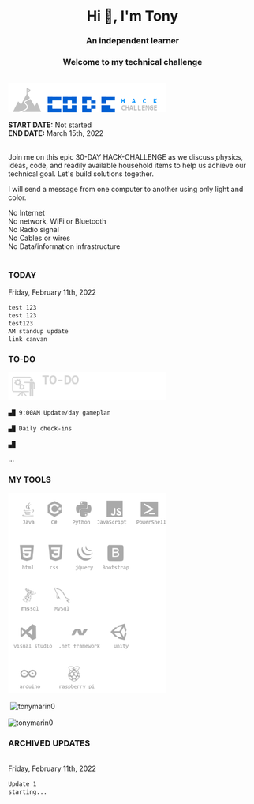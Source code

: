     
<h1 align="center">Hi 👋, I'm Tony</h1>
<h3 align="center">An independent learner</h3> 

<h3 align="center">Welcome to my technical challenge</h3><br>
<img src="https://github.com/tonymarin0/tonymarin0/blob/master/challenge_img.png" alt="challenge_img">
<p>
<strong>START DATE:</strong> Not started<br>
<strong>END DATE:</strong> March 15th, 2022<br><br>

<p>Join me on this epic 30-DAY HACK-CHALLENGE as we discuss physics, ideas, code, and readily available household items to help us achieve our technical goal.
Let's build solutions together.    

</p>

I will send a message from one computer to another using only light and color.

No Internet<br>
No network, WiFi or Bluetooth<br>
No Radio signal<br>
No Cables or wires<br>
No Data/information infrastructure<br>
</p>
<h1 align="center"></h1>
    
<h3>TODAY</h3>

Friday, February 11th, 2022
    
    test 123
    test 123
    test123
    AM standup update
    link canvan
    
</p>
    


<h3 align="left">TO-DO</h3>
<img src="https://github.com/tonymarin0/tonymarin0/blob/master/to-do.png" alt="stand-up">
    
    ▄█ 9:00AM Update/day gameplan

    ▄█ Daily check-ins
    
    ▄█ 
<p>

<p align="left">...
</p>
<h3 align="left">MY TOOLS</h3>
<img src="https://github.com/tonymarin0/tonymarin0/blob/master/new_logos28.png" alt="ok">
<p>
    
<p>&nbsp;<img align="center" src="https://github-readme-stats.vercel.app/api?username=tonymarin0&show_icons=true&locale=en" alt="tonymarin0" /></p>

<p><img align="center" src="https://github-readme-streak-stats.herokuapp.com/?user=tonymarin0&" alt="tonymarin0" /></p>
<h3 align="left">ARCHIVED UPDATES</h3><br>
Friday, February 11th, 2022

    Update 1
    starting...
</p>

